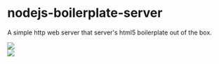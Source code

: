 nodejs-boilerplate-server
=========================

A simple http web server that server's html5 boilerplate out of the box.


<img src="http://nodejs.org/images/logos/nodejs.png"></img>
<br/>
<img src="https://encrypted-tbn2.gstatic.com/images?q=tbn:ANd9GcQp_fZNTPfVKGzgbBktrjhIDbmqDb8qZVGsUMQChh2zqWQqO4ub"></img>
